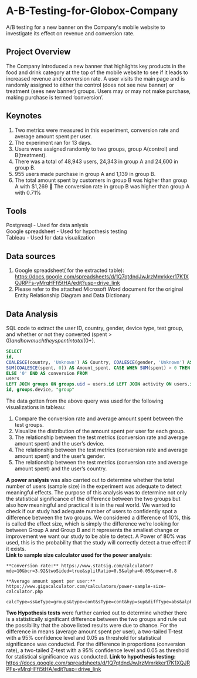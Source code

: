 # A-B-Testing-for-Globox-Company
A/B testing for a new banner on the Company's mobile website to investigate its effect on revenue and conversion rate.
## Project Overview
The Company introduced a new banner that highlights key products in the food and drink category at the top of the mobile website to see if it leads to increased revenue and conversion rate. A user visits the main page and is randomly assigned to either the control (does not see new banner) or treatment (sees new banner) groups. Users may or may not make purchase, making purchase is termed ‘conversion’. 
## Keynotes
1. Two metrics were measured in this experiment, conversion rate and average amount
spent per user.
2. The experiment ran for 13 days. 
3. Users were assigned randomly to two groups, group A(control) and B(treatment).
4. There was a total of 48,943 users, 24,343 in group A and 24,600 in group B.
5. 955 users made purchase in group A and 1,139 in group B.
6. The total amount spent by customers in group B was higher than group A with $1,269  The conversion rate in group B was higher than group A with 0.71%
## Tools
Postgresql - Used for data anlysis  
Google spreadsheet - Used for hypothesis testing  
Tableau - Used for data visualization
## Data sources
1. Google spreadsheet( for the extracted table): https://docs.google.com/spreadsheets/d/1Q7qtdndJwJrzMmrkker17K1XQJRPFs-yMrqHFfi5tHA/edit?usp=drive_link
2. Please refer to the attached Microsoft Word document for the original Entity Relationship Diagram and Data Dictionary
## Data Analysis
SQL code to extract the user ID, country, gender, device type, test group, and whether or not they converted (spent > $0) and how much they spent in total ($0+).
```sql
SELECT
id,
COALESCE(country, 'Unknown') AS Country, COALESCE(gender, 'Unknown') AS Gender, COALESCE(groups.device, 'Unknown') AS Device, "group",
SUM(COALESCE(spent, 0)) AS Amount_spent, CASE WHEN SUM(spent) > 0 THEN '1'
ELSE '0' END AS conversion FROM
users
LEFT JOIN groups ON groups.uid = users.id LEFT JOIN activity ON users.id = activity.uid GROUP BY
id, groups.device, "group"
```

The data gotten from the above query was used for the following visualizations in tableau:

1. Compare the conversion rate and average amount spent between the test groups.
2. Visualize the distribution of the amount spent per user for each group.
3. The relationship between the test metrics (conversion rate and average amount spent) and the user’s device.
4. The relationship between the test metrics (conversion rate and average amount spent) and the user’s gender.
5. The relationship between the test metrics (conversion rate and average amount spent) and the user’s country.


**A power analysis** was also carried out to determine whether the total number of users (sample size) in the experiment was adequate to detect meaningful effects. The purpose of this analysis was to determine not only the statistical significance of the difference between the two groups but also how meaningful and practical it is in the real world. We wanted to check if our study had adequate number of users to confidently spot a difference between the two groups. We considered a difference of 10%, this is called the effect size, which is simply the difference we're looking for between Group A and Group B and it represents the smallest change or improvement we want our study to be able to detect. A Power of 80% was used, this is the probability that the study will correctly detect a true effect if it exists.  
    **Link to sample size calculator used for the power analysis:**

    **Conversion rate:** https://www.statsig.com/calculator?mde=10&bcr=3.92&twoSided=true&splitRatio=0.5&alpha=0.05&power=0.8  

    **Average amount spent per user:** https://www.gigacalculator.com/calculators/power-sample-size-calculator.php  
     calcType=ss&eType=groups&type=cont&sType=cont&hyp=sup&diffType=abs&alpha=0.05&power=0.8&groups=1&ratio=1&inputType=prop&ssize=&prop=&mean=3.375&stdev=25.936&sinputType=prop&effect=0.3375&margin=0

**Two Hypothesis tests** were further carried out to determine whether there is a statistically significant difference between the two groups and rule out the possibility that the above listed results were due to chance. For the difference in means (average amount spent per user), a two-tailed T-test with a 95% confidence level and 0.05 as threshold for statistical significance was conducted. For the difference in proportions (conversion rate), a two-tailed Z-test with a 95% confidence level and 0.05 as threshold for statistical significance was conducted.
**Link to hypothesis testing:** https://docs.google.com/spreadsheets/d/1Q7qtdndJwJrzMmrkker17K1XQJRPFs-yMrqHFfi5tHA/edit?usp=drive_link





